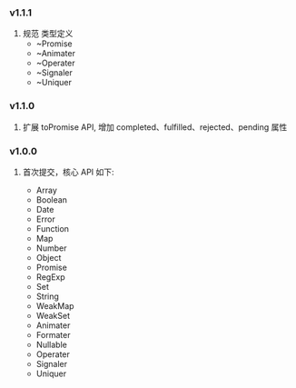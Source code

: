 ### v1.1.1

1. 规范 类型定义
   - ~Promise
   - ~Animater
   - ~Operater
   - ~Signaler
   - ~Uniquer

### v1.1.0

1. 扩展 toPromise API, 增加 completed、fulfilled、rejected、pending 属性

### v1.0.0

1. 首次提交，核心 API 如下:

   - Array
   - Boolean
   - Date
   - Error
   - Function
   - Map
   - Number
   - Object
   - Promise
   - RegExp
   - Set
   - String
   - WeakMap
   - WeakSet
   - Animater
   - Formater
   - Nullable
   - Operater
   - Signaler
   - Uniquer